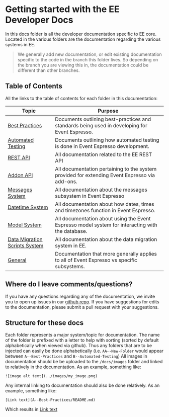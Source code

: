 # Getting started with the EE Developer Docs

In this docs folder is all the developer documentation specific to EE core.  Located in the various folders are the documentation regarding the various systems in EE.

> We generally add new documentation, or edit existing documentation specific to the code in the branch this folder lives.  So depending on the branch you are viewing this in, the documentation could be different than other branches.

## Table of Contents

All the links to the table of contents for each folder in this documentation:
 
| Topic | Purpose |
| ----- | ------- |
[Best Practices](A--Best-Practices) | Documents outlining best-practices and standards being used in developing for Event Espresso.
[Automated Testing](B--Automated-Testing) | Documents outlining how automated testing is done in Event Espresso development.
[REST API](C--REST-API) | All documentation related to the EE REST API
[Addon API](D--Addon-API) | All documentation pertaining to the system provided for extending Event Espresso via add-ons.
[Messages System](E--Messages-System) | All documentation about the messages subsystem in Event Espresso
[Datetime System](F--Datetime-System) | All documentation about how dates, times and timezones function in Event Espresso.
[Model System](G--Model-System) | All documentation about using the Event Espresso model system for interacting with the database.
[Data Migration Scripts System](H--Data-Migration-System) | All documentation about the data migration system in EE.
[General](Z--General) | Documentation that more generally applies to all of Event Espresso vs specific subsystems.

## Where do I leave comments/questions?

If you have any questions  regarding any of the documentation, we invite you to open up issues in our [github repo](https://github.com/eventespresso/event-espresso-core/issues).  If you have suggestions for edits to the documentation, please submit a pull request with
your suggestions.

## Structure for these docs

Each folder represents a major system/topic for documentation.  The name of the folder is prefixed with a letter to help with sorting (sorted by default alphabetically when viewed via github).  Thus any folders that are to be injected can easily be done alphabetically (i.e. `AA--New-Folder` would appear between `A--Best-Practices` and `B--Automated-Testing`)  All images in documentation should be be uploaded to the `/docs/images` folder and linked to relatively in the documentation.  As an example, something like:

```
![image alt text](../images/my_image.png)
```

Any internal linking to documentation should also be done relatively.  As an example, something like:

```
[Link text](A--Best-Practices/README.md)
```
Which results in [Link text](A--Best-Practices/README.md)
